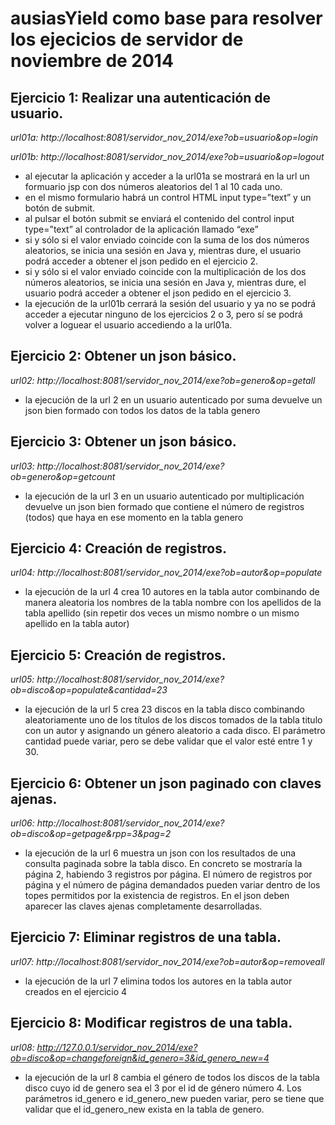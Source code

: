 # ausiasYield como base para resolver los ejecicios de servidor de noviembre de 2014



## Ejercicio 1: Realizar una autenticación de usuario. 

*url01a: http://localhost:8081/servidor_nov_2014/exe?ob=usuario&op=login*

*url01b: http://localhost:8081/servidor_nov_2014/exe?ob=usuario&op=logout*

* al ejecutar la aplicación y acceder a la url01a se mostrará en la url un formuario jsp con dos números aleatorios del 1 al 10 cada uno. 
* en el mismo formulario habrá un control HTML input type=”text” y un botón de submit.
* al pulsar el botón submit se enviará el contenido del control input type=”text” al controlador de la aplicación llamado “exe”
* si y sólo si el valor enviado coincide con la suma de los dos números aleatorios, se inicia una sesión en Java y, mientras dure, el usuario podrá acceder a obtener el json pedido en el ejercicio 2.
* si y sólo si el valor enviado coincide con la multiplicación de los dos números aleatorios, se inicia una sesión en Java y, mientras dure, el usuario podrá acceder a obtener el json pedido en el ejercicio 3.
* la ejecución de la url01b cerrará la sesión del usuario y ya no se podrá acceder a ejecutar ninguno de los ejercicios 2 o 3, pero sí se podrá volver a loguear el usuario accediendo a la url01a.

## Ejercicio 2: Obtener un json básico. 

*url02: http://localhost:8081/servidor_nov_2014/exe?ob=genero&op=getall*

* la ejecución de la url 2 en un usuario autenticado por suma devuelve un json bien formado con todos los datos de la tabla genero

## Ejercicio 3: Obtener un json básico.

*url03: http://localhost:8081/servidor_nov_2014/exe?ob=genero&op=getcount*

* la ejecución de la url 3 en un usuario autenticado por multiplicación devuelve un json bien formado que contiene el número de registros (todos) que haya en ese momento en la tabla genero

## Ejercicio 4: Creación de registros. 

*url04: http://localhost:8081/servidor_nov_2014/exe?ob=autor&op=populate*

* la ejecución de la url 4 crea 10 autores en la tabla autor combinando de manera aleatoria los nombres de la tabla nombre con los apellidos de la tabla apellido (sin repetir dos veces un mismo nombre o un mismo apellido en la tabla autor)

## Ejercicio 5: Creación de registros.

*url05: http://localhost:8081/servidor_nov_2014/exe?ob=disco&op=populate&cantidad=23*

* la ejecución de la url 5 crea 23 discos en la tabla disco combinando aleatoriamente uno de los títulos de los discos tomados de la tabla titulo con un autor y asignando un género aleatorio a cada disco. El parámetro cantidad puede variar, pero se debe validar que el valor esté entre 1 y 30.

## Ejercicio 6: Obtener un json paginado con claves ajenas. 

*url06: http://localhost:8081/servidor_nov_2014/exe?ob=disco&op=getpage&rpp=3&pag=2*

* la ejecución de la url 6 muestra un json con los resultados de una consulta paginada sobre la tabla disco. En concreto se mostraría la página 2, habiendo 3 registros por página. El número de registros por página y el número de página demandados pueden variar dentro de los topes permitidos por la existencia de registros. En el json deben aparecer las claves ajenas completamente desarrolladas.

## Ejercicio 7: Eliminar registros de una tabla. 

*url07: http://localhost:8081/servidor_nov_2014/exe?ob=autor&op=removeall*

* la ejecución de la url 7 elimina todos los autores en la tabla autor creados en el ejercicio 4

## Ejercicio 8: Modificar registros de una tabla.

*url08: http://127.0.0.1/servidor_nov_2014/exe?ob=disco&op=changeforeign&id_genero=3&id_genero_new=4*

* la ejecución de la url 8 cambia el género de todos los discos de la tabla disco cuyo id de genero sea el 3 por el id de género número 4. Los parámetros id_genero e id_genero_new pueden variar, pero se tiene que validar que el id_genero_new exista en la tabla de genero.

